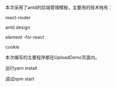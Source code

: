 本次采用了antd的后端管理模板，主要用的技术栈有：

react-router

antd design

element -for-react

cookie

本次编写的主要程序都在UploadDemo页面内。

运行yarn install 

调试npm start
